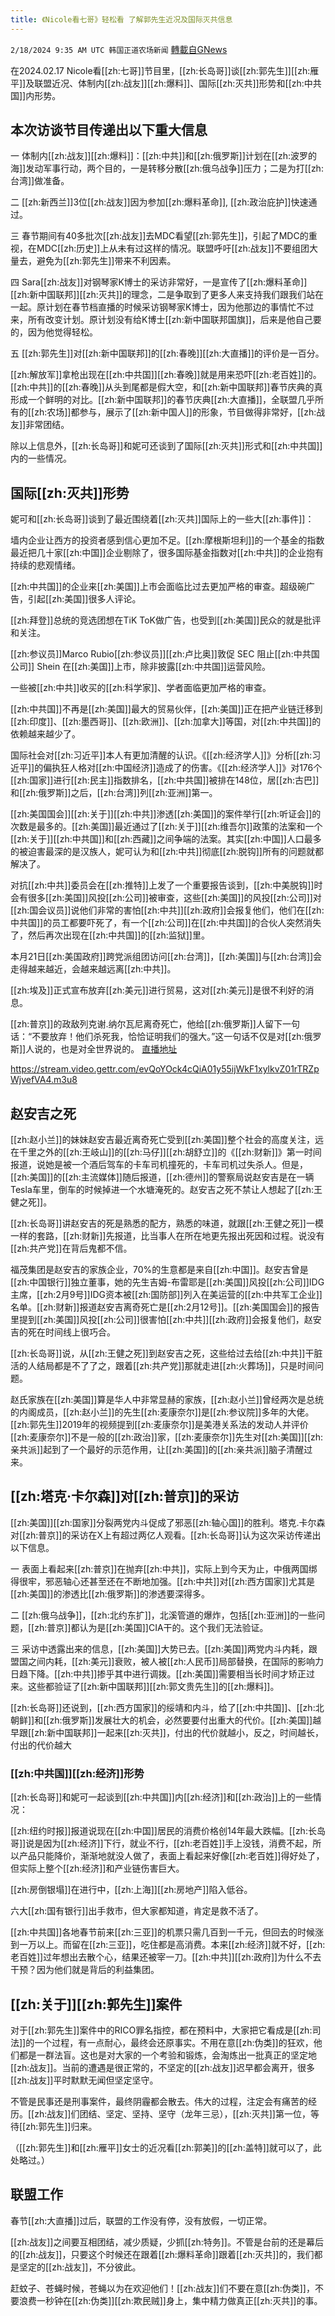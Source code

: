 ```yaml
---
title: 《Nicole看七哥》轻松看 了解郭先生近况及国际灭共信息
---
```

`2/18/2024 9:35 AM UTC 韩国正道农场新闻` [轉載自GNews](https://gnews.org/articles/2320069)

         



在2024.02.17 Nicole看[[zh:七哥]]节目里，[[zh:长岛哥]]谈[[zh:郭先生]][[zh:雁平]]及联盟近况、体制内[[zh:战友]][[zh:爆料]]、国际[[zh:灭共]]形势和[[zh:中共国]]内形势。

## 本次访谈节目传递出以下重大信息

一 体制内[[zh:战友]][[zh:爆料]]：[[zh:中共]]和[[zh:俄罗斯]]计划在[[zh:波罗的海]]发动军事行动，两个目的，一是转移分散[[zh:俄乌战争]]压力；二是为打[[zh:台湾]]做准备。

二 [[zh:新西兰]]3位[[zh:战友]]因为参加[[zh:爆料革命]], [[zh:政治庇护]]快速通过。

三 春节期间有40多批次[[zh:战友]]去MDC看望[[zh:郭先生]]，引起了MDC的重视，在MDC[[zh:历史]]上从未有过这样的情况。联盟呼吁[[zh:战友]]不要组团大量去，避免为[[zh:郭先生]]带来不利因素。

四 Sara[[zh:战友]]对钢琴家K博士的采访非常好，一是宣传了[[zh:爆料革命]][[zh:新中国联邦]][[zh:灭共]]的理念，二是争取到了更多人来支持我们跟我们站在一起。原计划在春节档直播的时候采访钢琴家K博士，因为他那边的事情忙不过来，所有改变计划。原计划没有给K博士[[zh:新中国联邦国旗]]，后来是他自己要的，因为他觉得轻松。

五 [[zh:郭先生]]对[[zh:新中国联邦]]的[[zh:春晚]][[zh:大直播]]的评价是一百分。

[[zh:解放军]]拿枪出现在[[zh:中共国]][[zh:春晚]]就是用来恐吓[[zh:老百姓]]的。[[zh:中共]]的[[zh:春晚]]从头到尾都是假大空，和[[zh:新中国联邦]]春节庆典的真形成一个鲜明的对比。[[zh:新中国联邦]]的春节庆典[[zh:大直播]]，全联盟几乎所有的[[zh:农场]]都参与，展示了[[zh:新中国人]]的形象，节目做得非常好，[[zh:战友]]非常团结。

除以上信息外，[[zh:长岛哥]]和妮可还谈到了国际[[zh:灭共]]形式和[[zh:中共国]]内的一些情况。

## 国际[[zh:灭共]]形势

妮可和[[zh:长岛哥]]谈到了最近围绕着[[zh:灭共]]国际上的一些大[[zh:事件]]：

墙内企业让西方的投资者感到信心更加不足。[[zh:摩根斯坦利]]的一个基金的指数最近把几十家[[zh:中国]]企业剔除了，很多国际基金指数对[[zh:中共]]的企业抱有持续的悲观情绪。

[[zh:中共国]]的企业来[[zh:美国]]上市会面临比过去更加严格的审查。超级碗广告，引起[[zh:美国]]很多人评论。

[[zh:拜登]]总统的竞选团想在TiK ToK做广告，也受到[[zh:美国]]民众的就是批评和关注。

[[zh:参议员]]Marco Rubio[[zh:参议员]][[zh:卢比奥]]敦促 SEC 阻止[[zh:中共国公司]] Shein 在[[zh:美国]]上市，除非披露[[zh:中共国]]运营风险。

一些被[[zh:中共]]收买的[[zh:科学家]]、学者面临更加严格的审查。

[[zh:中共国]]不再是[[zh:美国]]最大的贸易伙伴，[[zh:美国]]正在把产业链迁移到[[zh:印度]]、[[zh:墨西哥]]、[[zh:欧洲]]、[[zh:加拿大]]等国，对[[zh:中共国]]的依赖越来越少了。

国际社会对[[zh:习近平]]本人有更加清醒的认识。《[[zh:经济学人]]》分析[[zh:习近平]]的偏执狂人格对[[zh:中国经济]]造成了的伤害。《[[zh:经济学人]]》对176个[[zh:国家]]进行[[zh:民主]]指数排名，[[zh:中共国]]被排在148位，居[[zh:古巴]]和[[zh:俄罗斯]]之后，[[zh:台湾]]列[[zh:亚洲]]第一。

[[zh:美国国会]][[zh:关于]][[zh:中共]]渗透[[zh:美国]]的案件举行[[zh:听证会]]的次数是最多的。[[zh:美国]]最近通过了[[zh:关于]][[zh:维吾尔]]政策的法案和一个[[zh:关于]][[zh:中共国]]和[[zh:西藏]]之间争端的法案。其实[[zh:中国]]人口最多的被迫害最深的是汉族人，妮可认为和[[zh:中共]]彻底[[zh:脱钩]]所有的问题就都解决了。

对抗[[zh:中共]]委员会在[[zh:推特]]上发了一个重要报告谈到，[[zh:中美脱钩]]时会有很多[[zh:美国]]风投[[zh:公司]]被审查，这些[[zh:美国]]的风投[[zh:公司]]对[[zh:国会议员]]说他们非常的害怕[[zh:中共]][[zh:政府]]会报复他们，他们在[[zh:中共国]]的员工都要吓死了，有一个[[zh:公司]]在[[zh:中共国]]的合伙人突然消失了，然后再次出现在[[zh:中共国]]的[[zh:监狱]]里。

本月21日[[zh:美国政府]]跨党派组团访问[[zh:台湾]]，[[zh:美国]]与[[zh:台湾]]会走得越来越近，会越来越远离[[zh:中共]]。

[[zh:埃及]]正式宣布放弃[[zh:美元]]进行贸易，这对[[zh:美元]]是很不利好的消息。

[[zh:普京]]的政敌列克谢.纳尔瓦尼离奇死亡，他给[[zh:俄罗斯]]人留下一句话：“不要放弃！他们杀死我，恰恰证明我们的强大。”这一句话不仅是对[[zh:俄罗斯]]人说的，也是对全世界说的。
[直播地址](https://gettr.com/post/p30jh0b20bb)

https://stream.video.gettr.com/evQoYOck4cQiA01y55ijWkF1xylkvZ01rTRZpWjvefVA4.m3u8

## 赵安吉之死

[[zh:赵小兰]]的妹妹赵安吉最近离奇死亡受到[[zh:美国]]整个社会的高度关注，远在千里之外的[[zh:王岐山]]的[[zh:马仔]][[zh:胡舒立]]的《[[zh:财新]]》第一时间报道，说她是被一个酒后驾车的卡车司机撞死的，卡车司机过失杀人。但是，[[zh:美国]]的[[zh:主流媒体]]随后报道，[[zh:德州]]的警察局说赵安吉是在一辆Tesla车里，倒车的时候掉进一个水塘淹死的。赵安吉之死不禁让人想起了[[zh:王健之死]]。

[[zh:长岛哥]]讲赵安吉的死是熟悉的配方，熟悉的味道，就跟[[zh:王健之死]]一模一样的套路，[[zh:财新]]先报道，比当事人在所在地更先报出死因和过程。说没有[[zh:共产党]]在背后鬼都不信。

福茂集团是赵安吉的家族企业，70%的生意都是来自[[zh:中国]]。赵安吉曾是[[zh:中国银行]]独立董事，她的先生吉姆\-布雷耶是[[zh:美国]]风投[[zh:公司]]IDG主席，[[zh:2月9号]]IDG资本被[[zh:国防部]]列入在美运营的[[zh:中共军工企业]]名单。[[zh:财新]]报道赵安吉离奇死亡是[[zh:2月12号]]。[[zh:美国国会]]的报告里提到[[zh:美国]]风投[[zh:公司]]很害怕[[zh:中共]][[zh:政府]]会报复他们，赵安吉的死在时间线上很巧合。

[[zh:长岛哥]]说，从[[zh:王健之死]]到赵安吉之死，这些给过去给[[zh:中共]]干脏活的人结局都是不了了之，跟着[[zh:共产党]]那就走进[[zh:火葬场]]，只是时间问题。

赵氏家族在[[zh:美国]]算是华人中非常显赫的家族，[[zh:赵小兰]]曾经两次是总统的内阁成员，[[zh:赵小兰]]的先生[[zh:麦康奈尔]]是[[zh:参议院]]多年的大佬。[[zh:郭先生]]2019年的视频提到[[zh:麦康奈尔]]是美港关系法的发动人并评价[[zh:麦康奈尔]]不是一般的[[zh:政治]]家，[[zh:麦康奈尔]]先生对[[zh:美国]][[zh:亲共派]]起到了一个最好的示范作用，让[[zh:美国]]的[[zh:亲共派]]脑子清醒过来。

## [[zh:塔克·卡尔森]]对[[zh:普京]]的采访

[[zh:美国]][[zh:国家]]分裂两党内斗促成了邪恶[[zh:轴心国]]的胜利。塔克.卡尔森对[[zh:普京]]的采访在X上有超过两亿人观看。[[zh:长岛哥]]认为这次采访传递出以下信息。

一  表面上看起来[[zh:普京]]在抛弃[[zh:中共]]，实际上到今天为止，中俄两国绑得很牢，邪恶轴心还甚至还在不断地加强。[[zh:中共]]对[[zh:西方国家]]尤其是[[zh:美国]]的渗透比[[zh:俄罗斯]]的渗透要深得多。

二 [[zh:俄乌战争]]，[[zh:北约东扩]]，北溪管道的爆炸，包括[[zh:亚洲]]的一些问题，[[zh:普京]]都认为是[[zh:美国]]CIA干的。这个我们无法验证。

三 采访中透露出来的信息，[[zh:美国]]大势已去。[[zh:美国]]两党内斗内耗，跟盟国之间内耗，[[zh:美元]]衰败，被人被[[zh:人民币]]局部替换，在国际的影响力日趋下降。[[zh:中共]]掺乎其中进行调拨。[[zh:美国]]需要相当长时间才矫正过来。这些都验证了[[zh:新中国联邦]][[zh:郭文贵先生]]的[[zh:爆料]]。

[[zh:长岛哥]]还说到，[[zh:西方国家]]的绥靖和内斗，给了[[zh:中共国]]、[[zh:北朝鲜]]和[[zh:俄罗斯]]发展壮大的机会，必然要要付出重大的代价。[[zh:美国]]越早跟[[zh:新中国联邦]]一起来[[zh:灭共]]，付出的代价就越小，反之，时间越长，付出的代价越大

### [[zh:中共国]][[zh:经济]]形势

[[zh:长岛哥]]和妮可一起谈到[[zh:中共国]]内[[zh:经济]]和[[zh:政治]]上的一些情况：

[[zh:纽约时报]]报道说现在[[zh:中国]]居民的消费价格创14年最大跌幅。[[zh:长岛哥]]说是因为[[zh:经济]]下行，就业不行，[[zh:老百姓]]手上没钱，消费不起，所以产品只能降价，渐渐地就没人做了，表面上看起来好像[[zh:老百姓]]得好处了，但实际上整个[[zh:经济]]和产业链伤害巨大。

[[zh:房倒银塌]]在进行中，[[zh:上海]][[zh:房地产]]陷入低谷。

六大[[zh:国有银行]]出手救市，但大家都知道，肯定是救不活了。

[[zh:中共国]]各地春节前来[[zh:三亚]]的机票只需几百到一千元，但回去的时候涨到一万以上。而留在[[zh:三亚]]，吃住都是高消费。本来[[zh:经济]]就不好，[[zh:老百姓]]过年想出去散个心，结果还被宰一刀。[[zh:中共]][[zh:政府]]为什么不去干预？因为他们就是背后的利益集团。

## [[zh:关于]][[zh:郭先生]]案件

对于[[zh:郭先生]]案件中的RICO罪名指控，都在预料中，大家把它看成是[[zh:司法]]的一个过程，有一点耐心，最终会还原事实。不用在意[[zh:伪类]]的狂欢，他们都是一群法盲。这也是对大家的一个考验和锻炼，会淘炼出一批真正的坚定地[[zh:战友]]。当前的遭遇是很正常的，不坚定的[[zh:战友]]迟早都会离开，很多[[zh:战友]]平时默默无闻但坚定坚守。

不管是民事还是刑事案件，最终阴霾都会散去。伟大的过程，注定会有痛苦的经历。[[zh:战友]]们团结、坚定、坚持、坚守（龙年三忌），[[zh:灭共]]第一位，等待[[zh:郭先生]]归来。

（[[zh:郭先生]]和[[zh:雁平]]女士的近况看[[zh:郭美]]的[[zh:盖特]]就可以了，此处略过。）

## 联盟工作

春节[[zh:大直播]]过后，联盟的工作没有停，没有放假，一切正常。

[[zh:战友]]之间要互相团结，减少质疑，少抓[[zh:特务]]。不管是台前的还是幕后的[[zh:战友]]，只要这个时候还在跟着[[zh:爆料革命]]跟着[[zh:灭共]]的，我们都是坚定的[[zh:战友]]，不分彼此。

赶蚊子、苍蝇时候，苍蝇以为在欢迎他们！[[zh:战友]]们不要在意[[zh:伪类]]，不要浪费一秒钟在[[zh:伪类]][[zh:欺民贼]]身上，集中精力做真正[[zh:灭共]]的事。
